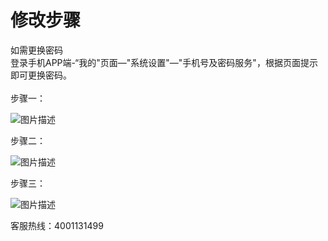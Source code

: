# 修改步骤
如需更换密码<br>
登录手机APP端-“我的"页面—"系统设置"—"手机号及密码服务"，根据页面提示即可更换密码。<br>  
步骤一：

![图片描述](https://zajy-public.oss-cn-beijing.aliyuncs.com/app-pages/qa/16/tapd_31429388_1578999823_38.png)

步骤二：

![图片描述](https://zajy-public.oss-cn-beijing.aliyuncs.com/app-pages/qa/16/tapd_31429388_1578999831_67.png)

步骤三：

![图片描述](https://zajy-public.oss-cn-beijing.aliyuncs.com/app-pages/qa/16/tapd_31429388_1578999836_7.png)


客服热线：4001131499
